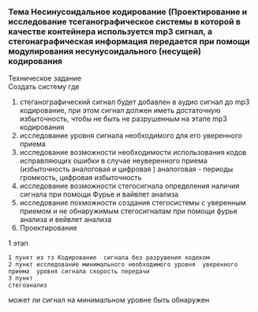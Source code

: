 
### Тема Несинусоидальное кодирование (Проектирование и исследование тсеганографическое системы в которой в качестве контейнера используется mp3  сигнал, а стегонаграфическая информация передается при помощи модулирования  несунусоидального  (несущей) кодирования ###

Техническое задание 	
	Создать систему где 
1.  стеганографический сигнал будет добавлен в аудио сигнал до mp3 кодирование, при этом сигнал должен иметь достаточную избыточность, чтобы не быть не разрушенным на этапе mp3 кодирования 
2. исследование уровня сигнала необходимого для его уверенного приема 
3. исследование возможности необходимости использования кодов исправляющих ошибки в случае неуверенного приема (избыточность аналоговая и цифровая ) аналоговая - периоды громкость,  цифровая избыточность 
4. исследование возможности стегосигнала определения наличия сигнала при помощи Фурье и вайвлет анализа
5. исследование похможности создания стегосистемы с уверенным приемом и не обнаружимым стегосигналам  при помощи фурье анализа и вейвлет анализа 
6. Проектирование 


1 этап 

	1 пункт из тз Кодирование  сигнала без разрушения кодеком
	2 пункт исследование минимального необходимого уровня  уверенного приема  уровня сигнала скорость передачи
	3 пункт 
	стегоанализ
может ли сигнал на минимальном уровне быть обнаружен 
